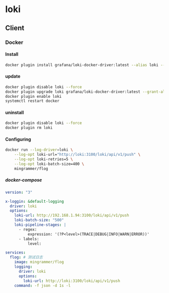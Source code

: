 # loki

## Client

### Docker

#### Install

```bash
docker plugin install grafana/loki-docker-driver:latest --alias loki --grant-all-permissions
```

#### update

```bash
docker plugin disable loki --force
docker plugin upgrade loki grafana/loki-docker-driver:latest --grant-all-permissions
docker plugin enable loki
systemctl restart docker
```

#### uninstall

```bash
docker plugin disable loki --force
docker plugin rm loki
```

####  Configuring

```bash
docker run --log-driver=loki \
    --log-opt loki-url="http://loki:3100/loki/api/v1/push" \
    --log-opt loki-retries=5 \
    --log-opt loki-batch-size=400 \
    mingrammer/flog
```

##### docker-compose

```yaml
version: "3"

x-loggin: &default-logging
  driver: loki
  options:
    loki-url: http://192.168.1.94:3100/loki/api/v1/push
    loki-batch-size: "500"
    loki-pipeline-stages: |
      - regex:
          expression: '(?P<level>(TRACE|DEBUG|INFO|WARN|ERROR))'
      - labels:
          level:

services:
  flog: # 测试日志
    image: mingrammer/flog
    logging:
      driver: loki
      options:
        loki-url: http://loki:3100/loki/api/v1/push
    command: -f json -d 1s -l
```
